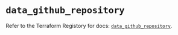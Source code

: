 # `data_github_repository`

Refer to the Terraform Registory for docs: [`data_github_repository`](https://registry.terraform.io/providers/integrations/github/5.32.0/docs/data-sources/repository).
